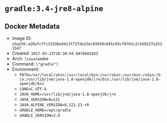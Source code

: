 # `gradle:3.4-jre8-alpine`

## Docker Metadata

- Image ID: `sha256:a20afcffc3193be9413f72fde23ec695b9c045c93cf8781c2c56912fa2531547`
- Created: `2017-03-23T18:38:58.687668265Z`
- Arch: `linux`/`amd64`
- Command: `["gradle"]`
- Environment:
  - `PATH=/usr/local/sbin:/usr/local/bin:/usr/sbin:/usr/bin:/sbin:/bin:/usr/lib/jvm/java-1.8-openjdk/jre/bin:/usr/lib/jvm/java-1.8-openjdk/bin`
  - `LANG=C.UTF-8`
  - `JAVA_HOME=/usr/lib/jvm/java-1.8-openjdk/jre`
  - `JAVA_VERSION=8u121`
  - `JAVA_ALPINE_VERSION=8.121.13-r0`
  - `GRADLE_HOME=/opt/gradle`
  - `GRADLE_VERSION=3.4`
